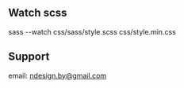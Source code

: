 
## Watch scss

sass --watch css/sass/style.scss css/style.min.css

## Support

email: ndesign.by@gmail.com